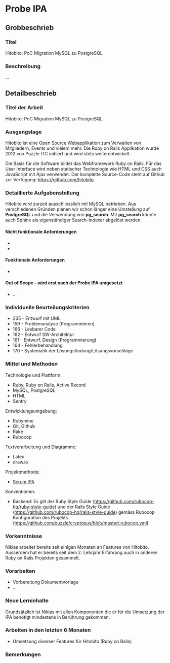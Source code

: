 # Probe IPA

## Grobbeschrieb

### Titel

Hitobito: PoC Migration MySQL zu PostgreSQL

### Beschreibung

...

## Detailbeschrieb

### Titel der Arbeit

Hitobito: PoC Migration MySQL zu PostgreSQL

### Ausgangslage

Hitobito ist eine Open Source Webapplikation zum Verwalten von Mitgliedern, Events und vielem mehr. Die Ruby on Rails Applikation wurde 2012 von Puzzle ITC initiiert und wird stets weiterentwickelt. 

Die Basis für die Software bildet das Webframework Ruby on Rails. Für das User Interface wird neben statischer Technologie wie HTML und CSS auch JavaScript mit Ajax verwendet. Der komplette Source-Code steht auf Github zur Verfügung: https://github.com/hitobito

### Detaillierte Aufgabenstellung

Hitobito wird zurzeit ausschliesslich mit MySQL betrieben. Aus verschiedenen Gründen planen wir schon länger eine Umstellung auf **PostgreSQL** und die Verwendung von **pg_search**. Mit **pg_search** könnte auch Sphinx als eigenständiger Search-Indexer abgelöst werden.

#### Nicht funktionale Anforderungen

* 
* 

#### Funktionale Anforderungen

* 

#### Out of Scope - wird erst nach der Probe IPA umgesetzt

* ...

### Individuelle Beurteilungskriterien

* 235 - Entwurf mit UML
* 159 - Problemanalyse (Programmieren)
* 166 - Lesbarer Code
* 162 - Entwurf SW-Architektur
* 161 - Entwurf, Design (Programmierung)
* 164 - Fehlerbehandlung
* 170 - Systematik der Lösungsfindung/Lösungsvorschläge

### Mittel und Methoden

Technologie und Plattform:

* Ruby, Ruby on Rails, Active Record
* MySQL, PostgreSQL
* HTML
* Sentry

Entwicklungsumgebung:

* Rubymine
* Git, Github
* Rake
* Rubocop

Textverarbeitung und Diagramme:

* Latex
* draw.io

Projektmethode:

* [Scrum IPA](https://github.com/puzzle-bbt/docs/blob/master/ipa/scrum-ipa.md)

Konventionen:

* Backend: Es gilt der Ruby Style Guide (https://github.com/rubocop-hq/ruby-style-guide) und der Rails Style Guide (https://github.com/rubocop-hq/rails-style-guide) gemäss Rubocop Konfiguration des Projekts (https://github.com/puzzle/cryptopus/blob/master/.rubocop.yml)

### Vorkenntnisse

Niklas arbeitet bereits seit einigen Monaten an Features von Hitobito. Ausserdem hat er bereits seit dem 2. Lehrjahr Erfahrung auch in anderen Ruby on Rails Projekten gesammelt. 

### Vorarbeiten

* Vorbereitung Dokumentvorlage
* ...

### Neue Lerninhalte

Grundsätzlich ist Niklas mit allen Komponenten die er für die Umsetzung der IPA benötigt mindestens in Berührung gekommen.

### Arbeiten in den letzten 6 Monaten

* Umsetzung diverser Features für Hitobito (Ruby on Rails)

### Bemerkungen
